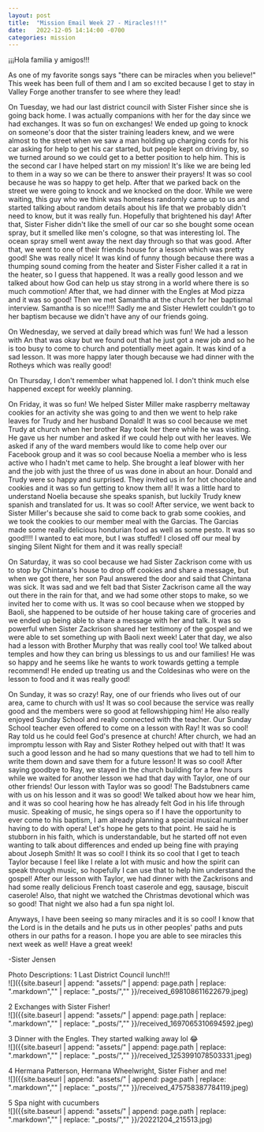 ```yaml
---
layout: post
title:  "Mission Email Week 27 - Miracles!!!"
date:   2022-12-05 14:14:00 -0700
categories: mission
---
```

¡¡¡Hola familia y amigos!!!

As one of my favorite songs says "there can be miracles when you believe!" This week has been full of them and I am so excited because I get to stay in Valley Forge another transfer to see where they lead!

On Tuesday, we had our last district council with Sister Fisher since she is going back home. I was actually companions with her for the day since we had exchanges. It was so fun on exchanges! We ended up going to knock on someone's door that the sister training leaders knew, and we were almost to the street when we saw a man holding up charging cords for his car asking for help to get his car started, but people kept on driving by, so we turned around so we could get to a better position to help him. This is the second car I have helped start on my mission! It's like we are being led to them in a way so we can be there to answer their prayers! It was so cool because he was so happy to get help. After that we parked back on the street we were going to knock and we knocked on the door. While we were waiting, this guy who we think was homeless randomly came up to us and started talking about random details about his life that we probably didn't need to know, but it was really fun. Hopefully that brightened his day! After that, Sister Fisher didn't like the smell of our car so she bought some ocean spray, but it smelled like men's cologne, so that was interesting lol. The ocean spray smell went away the next day through so that was good. After that, we went to one of their friends house for a lesson which was pretty good! She was really nice! It was kind of funny though because there was a thumping sound coming from the heater and Sister Fisher called it a rat in the heater, so I guess that happened. It was a really good lesson and we talked about how God can help us stay strong in a world where there is so much commotion! After that, we had dinner with the Engles at Mod pizza and it was so good! Then we met Samantha at the church for her baptismal interview. Samantha is so nice!!!! Sadly me and Sister Hewlett couldn't go to her baptism because we didn't have any of our friends going.

On Wednesday, we served at daily bread which was fun! We had a lesson with An that was okay but we found out that he just got a new job and so he is too busy to come to church and potentially meet again. It was kind of a sad lesson. It was more happy later though because we had dinner with the Rotheys which was really good!

On Thursday, I don't remember what happened lol. I don't think much else happened except for weekly planning.

On Friday, it was so fun! We helped Sister Miller make raspberry meltaway cookies for an activity she was going to and then we went to help rake leaves for Trudy and her husband Donald! It was so cool because we met Trudy at church when her brother Ray took her there while he was visiting. He gave us her number and asked if we could help out with her leaves. We asked if any of the ward members would like to come help over our Facebook group and it was so cool because Noelia a member who is less active who I hadn't met came to help. She brought a leaf blower with her and the job with just the three of us was done in about an hour. Donald and Trudy were so happy and surprised. They invited us in for hot chocolate and cookies and it was so fun getting to know them all! It was a little hard to understand Noelia because she speaks spanish, but luckily Trudy knew spanish and translated for us. It was so cool! After service, we went back to Sister Miller's because she said to come back to grab some cookies, and we took the cookies to our member meal with the Garcias. The Garcias made some really delicious hondurian food as well as some pesto. It was so good!!!! I wanted to eat more, but I was stuffed! I closed off our meal by singing Silent Night for them and it was really special!

On Saturday, it was so cool because we had Sister Zackrison come with us to stop by Chintana's house to drop off cookies and share a message, but when we got there, her son Paul answered the door and said that Chintana was sick. It was sad and we felt bad that Sister Zackrison came all the way out there in the rain for that, and we had some other stops to make, so we invited her to come with us. It was so cool because when we stopped by Baoli, she happened to be outside of her house taking care of groceries and we ended up being able to share a message with her and talk. It was so powerful when Sister Zackrison shared her testimony of the gospel and we were able to set something up with Baoli next week! Later that day, we also had a lesson with Brother Murphy that was really cool too! We talked about temples and how they can bring us blessings to us and our families! He was so happy and he seems like he wants to work towards getting a temple recommend! He ended up treating us and the Coldesinas who were on the lesson to food and it was really good!

On Sunday, it was so crazy! Ray, one of our friends who lives out of our area, came to church with us! It was so cool because the service was really good and the members were so good at fellowshipping him! He also really enjoyed Sunday School and really connected with the teacher. Our Sunday School teacher even offered to come on a lesson with Ray! It was so cool! Ray told us he could feel God's presence at church! After church, we had an impromptu lesson with Ray and Sister Rothey helped out with that! It was such a good lesson and he had so many questions that we had to tell him to write them down and save them for a future lesson! It was so cool! After saying goodbye to Ray, we stayed in the church building for a few hours while we waited for another lesson we had that day with Taylor, one of our other friends! Our lesson with Taylor was so good! The Badstubners came with us on his lesson and it was so good! We talked about how we hear him, and it was so cool hearing how he has already felt God in his life through music. Speaking of music, he sings opera so if I have the opportunity to ever come to his baptism, I am already planning a special musical number having to do with opera! Let's hope he gets to that point. He said he is stubborn in his faith, which is understandable, but he started off not even wanting to talk about differences and ended up being fine with praying about Joseph Smith! It was so cool! I think its so cool that I get to teach Taylor because I feel like I relate a lot with music and how the spirit can speak through music, so hopefully I can use that to help him understand the gospel! After our lesson with Taylor, we had dinner with the Zackrisons and had some really delicious French toast caserole and egg, sausage, biscuit caserole! Also, that night we watched the Christmas devotional which was so good! That night we also had a fun spa night lol.

Anyways, I have been seeing so many miracles and it is so cool! I know that the Lord is in the details and he puts us in other peoples' paths and puts others in our paths for a reason. I hope you are able to see miracles this next week as well! Have a great week!

-Sister Jensen

Photo Descriptions:
1 Last District Council lunch!!!  
![]({{site.baseurl | append: "assets/" | append:  page.path | replace: ".markdown","" | replace: "_posts/",""  }}/received_698108611622679.jpeg)

2 Exchanges with Sister Fisher!  
![]({{site.baseurl | append: "assets/" | append:  page.path | replace: ".markdown","" | replace: "_posts/",""  }}/received_1697065310694592.jpeg)

3 Dinner with the Engles. They started walking away lol 😂  
![]({{site.baseurl | append: "assets/" | append:  page.path | replace: ".markdown","" | replace: "_posts/",""  }}/received_1253991078503331.jpeg)

4 Hermana Patterson, Hermana Wheelwright, Sister Fisher and me!  
![]({{site.baseurl | append: "assets/" | append:  page.path | replace: ".markdown","" | replace: "_posts/",""  }}/received_475758387784119.jpeg)

5 Spa night with cucumbers  
![]({{site.baseurl | append: "assets/" | append:  page.path | replace: ".markdown","" | replace: "_posts/",""  }}/20221204_215513.jpg)
